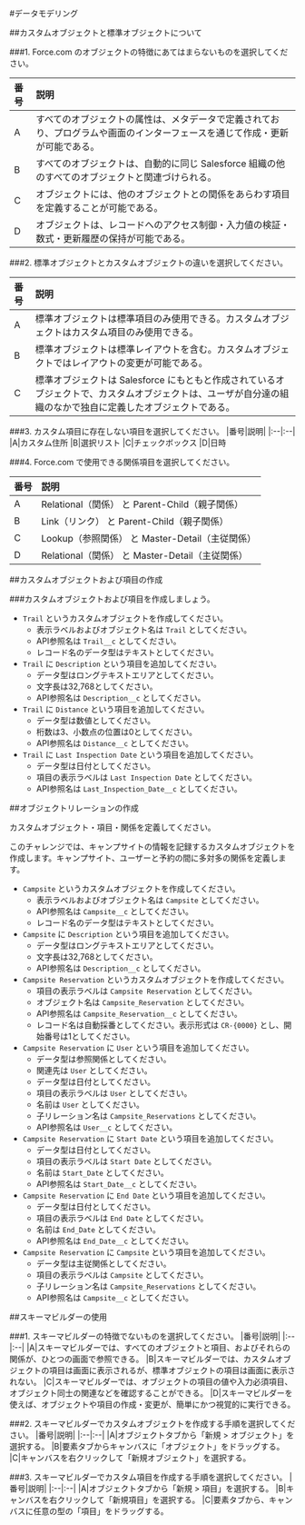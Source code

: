 #データモデリング

##カスタムオブジェクトと標準オブジェクトについて

###1. Force.com のオブジェクトの特徴にあてはまらないものを選択してください。

|番号|説明|
|:--|:--|
|A|すべてのオブジェクトの属性は、メタデータで定義されており、プログラムや画面のインターフェースを通じて作成・更新が可能である。
|B|すべてのオブジェクトは、自動的に同じ Salesforce 組織の他のすべてのオブジェクトと関連づけられる。
|C|オブジェクトには、他のオブジェクトとの関係をあらわす項目を定義することが可能である。
|D|オブジェクトは、レコードへのアクセス制御・入力値の検証・数式・更新履歴の保持が可能である。

###2. 標準オブジェクトとカスタムオブジェクトの違いを選択してください。

|番号|説明|
|:--|:--|
|A|標準オブジェクトは標準項目のみ使用できる。カスタムオブジェクトはカスタム項目のみ使用できる。
|B|標準オブジェクトは標準レイアウトを含む。カスタムオブジェクトではレイアウトの変更が可能である。
|C|標準オブジェクトは Salesforce にもともと作成されているオブジェクトで、カスタムオブジェクトは、ユーザが自分達の組織のなかで独自に定義したオブジェクトである。

###3. カスタム項目に存在しない項目を選択してください。
|番号|説明|
|:--|:--|
|A|カスタム住所
|B|選択リスト
|C|チェックボックス
|D|日時

###4. Force.com で使用できる関係項目を選択してください。

|番号|説明|
|:--|:--|
|A|Relational（関係） と Parent-Child（親子関係）
|B|Link（リンク） と Parent-Child（親子関係）
|C|Lookup（参照関係） と Master-Detail（主従関係）
|D|Relational（関係） と Master-Detail（主従関係）

##カスタムオブジェクトおよび項目の作成

###カスタムオブジェクトおよび項目を作成しましょう。

- `Trail` というカスタムオブジェクトを作成してください。
  - 表示ラベルおよびオブジェクト名は `Trail` としてください。
  - API参照名は `Trail__c` としてください。
  - レコード名のデータ型はテキストとしてください。
- `Trail` に `Description` という項目を追加してください。
  - データ型はロングテキストエリアとしてください。
  - 文字長は32,768としてください。
  - API参照名は `Description__c` としてください。
- `Trail` に `Distance` という項目を追加してください。
  - データ型は数値としてください。
  - 桁数は3、小数点の位置は0としてください。
  - API参照名は `Distance__c` としてください。
- `Trail` に `Last Inspection Date` という項目を追加してください。
  - データ型は日付としてください。
  - 項目の表示ラベルは `Last Inspection Date` としてください。
  - API参照名は `Last_Inspection_Date__c` としてください。

##オブジェクトリレーションの作成

カスタムオブジェクト・項目・関係を定義してください。

このチャレンジでは、キャンプサイトの情報を記録するカスタムオブジェクトを作成します。キャンプサイト、ユーザーと予約の間に多対多の関係を定義します。
- `Campsite` というカスタムオブジェクトを作成してください。
  - 表示ラベルおよびオブジェクト名は `Campsite` としてください。
  - API参照名は `Campsite__c` としてください。
  - レコード名のデータ型はテキストとしてください。
- `Campsite` に `Description` という項目を追加してください。
  - データ型はロングテキストエリアとしてください。
  - 文字長は32,768としてください。
  - API参照名は `Description__c` としてください。
- `Campsite Reservation` というカスタムオブジェクトを作成してください。
  - 項目の表示ラベルは `Campsite Reservation` としてください。
  - オブジェクト名は `Campsite_Reservation` としてください。
  - API参照名は `Campsite_Reservation__c` としてください。
  - レコード名は自動採番としてください。表示形式は `CR-{0000}` とし、開始番号は1としてください。
- `Campsite Reservation` に `User` という項目を追加してください。
  - データ型は参照関係としてください。
  - 関連先は `User` としてください。
  - データ型は日付としてください。
  - 項目の表示ラベルは `User` としてください。
  - 名前は `User` としてください。
  - 子リレーション名は `Campsite_Reservations` としてください。
  - API参照名は `User__c` としてください。
- `Campsite Reservation` に `Start Date` という項目を追加してください。
  - データ型は日付としてください。
  - 項目の表示ラベルは `Start Date` としてください。
  - 名前は `Start_Date` としてください。
  - API参照名は `Start_Date__c` としてください。
- `Campsite Reservation` に `End Date` という項目を追加してください。
  - データ型は日付としてください。
  - 項目の表示ラベルは `End Date` としてください。
  - 名前は `End_Date` としてください。
  - API参照名は `End_Date__c` としてください。
- `Campsite Reservation` に `Campsite` という項目を追加してください。
  - データ型は主従関係としてください。
  - 項目の表示ラベルは `Campsite` としてください。
  - 子リレーション名は `Campsite_Reservations` としてください。
  - API参照名は `Campsite__c` としてください。

##スキーマビルダーの使用

###1. スキーマビルダーの特徴でないものを選択してください。
|番号|説明|
|:--|:--|
|A|スキーマビルダーでは、すべてのオブジェクトと項目、およびそれらの関係が、ひとつの画面で参照できる。
|B|スキーマビルダーでは、カスタムオブジェクトの項目は画面に表示されるが、標準オブジェクトの項目は画面に表示されない。
|C|スキーマビルダーでは、オブジェクトの項目の値や入力必須項目、オブジェクト同士の関連などを確認することができる。
|D|スキーマビルダーを使えば、オブジェクトや項目の作成・変更が、簡単にかつ視覚的に実行できる。

###2. スキーマビルダーでカスタムオブジェクトを作成する手順を選択してください。
|番号|説明|
|:--|:--|
|A|オブジェクトタブから「新規 > オブジェクト」を選択する。
|B|要素タブからキャンバスに「オブジェクト」をドラッグする。
|C|キャンバスを右クリックして「新規オブジェクト」を選択する。

###3. スキーマビルダーでカスタム項目を作成する手順を選択してください。
|番号|説明|
|:--|:--|
|A|オブジェクトタブから「新規 > 項目」を選択する。
|B|キャンバスを右クリックして「新規項目」を選択する。
|C|要素タブから、キャンバスに任意の型の「項目」をドラッグする。

